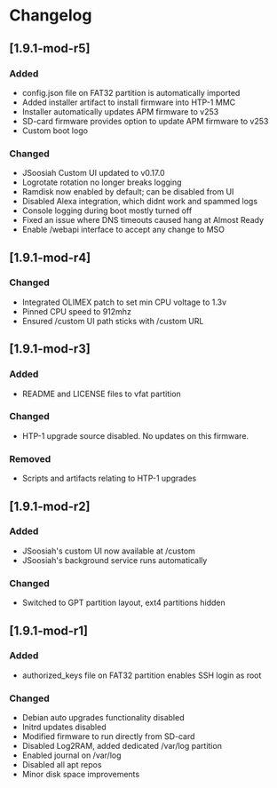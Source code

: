 # Changelog

## [1.9.1-mod-r5]
### Added
- config.json file on FAT32 partition is automatically imported
- Added installer artifact to install firmware into HTP-1 MMC
- Installer automatically updates APM firmware to v253
- SD-card firmware provides option to update APM firmware to v253
- Custom boot logo

### Changed
- JSoosiah Custom UI updated to v0.17.0
- Logrotate rotation no longer breaks logging
- Ramdisk now enabled by default; can be disabled from UI
- Disabled Alexa integration, which didnt work and spammed logs
- Console logging during boot mostly turned off
- Fixed an issue where DNS timeouts caused hang at Almost Ready
- Enable /webapi interface to accept any change to MSO

## [1.9.1-mod-r4]
### Changed
- Integrated OLIMEX patch to set min CPU voltage to 1.3v
- Pinned CPU speed to 912mhz
- Ensured /custom UI path sticks with /custom URL

## [1.9.1-mod-r3]
### Added
- README and LICENSE files to vfat partition

### Changed
- HTP-1 upgrade source disabled. No updates on this firmware.

### Removed
- Scripts and artifacts relating to HTP-1 upgrades

## [1.9.1-mod-r2]
### Added
- JSoosiah's custom UI now available at /custom
- JSoosiah's background service runs automatically

### Changed
- Switched to GPT partition layout, ext4 partitions hidden

## [1.9.1-mod-r1]

### Added
- authorized_keys file on FAT32 partition enables SSH login as root

### Changed
- Debian auto upgrades functionality disabled
- Initrd updates disabled
- Modified firmware to run directly from SD-card
- Disabled Log2RAM, added dedicated /var/log partition
- Enabled journal on /var/log
- Disabled all apt repos
- Minor disk space improvements
